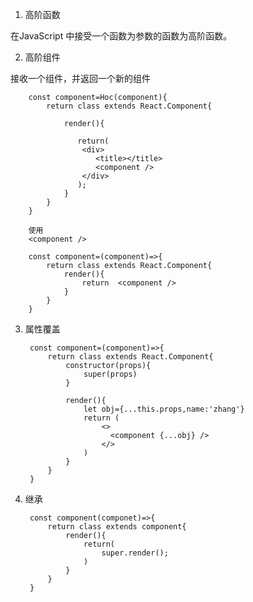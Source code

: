 1. 高阶函数

在JavaScript 中接受一个函数为参数的函数为高阶函数。

2. 高阶组件

接收一个组件，并返回一个新的组件

        const component=Hoc(component){
            return class extends React.Component{

                render(){
                   
                   return(
                    <div>
                       <title></title>
                       <component />
                    </div>
                   );
                }
            }
        }

        使用
        <component />

        const component=(component)=>{
            return class extends React.Component{
                render(){
                    return  <component />
                }
            }
        }

3. 属性覆盖
   
        const component=(component)=>{
            return class extends React.Component{
                constructor(props){
                    super(props)
                }

                render(){
                    let obj={...this.props,name:'zhang'}
                    return (
                        <>
                          <component {...obj} />
                        </>
                    )
                }
            }
        }

4. 继承

        const component(componet)=>{
            return class extends component{
                render(){
                    return(
                        super.render();
                    )
                }
            }
        }